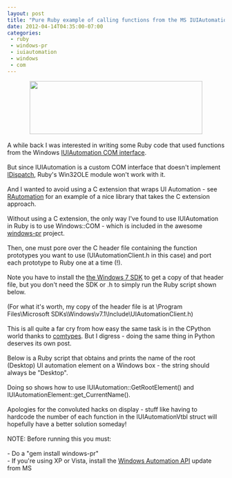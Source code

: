 ```yaml
---
layout: post
title: "Pure Ruby example of calling functions from the MS IUIAutomation COM interface"
date: 2012-04-14T04:35:00-07:00
categories:
 - ruby
 - windows-pr
 - iuiautomation
 - windows
 - com
---
```


<div class='post'>
<div class="separator" style="clear: both; text-align: center;"><a href="http://4.bp.blogspot.com/-rdW25qgHSN8/T4ljdW-fsaI/AAAAAAAAAGs/jzMQl28ee-Q/s1600/cmd.png" imageanchor="1" style="margin-left:1em; margin-right:1em"><img border="0" height="123" width="400" src="http://4.bp.blogspot.com/-rdW25qgHSN8/T4ljdW-fsaI/AAAAAAAAAGs/jzMQl28ee-Q/s400/cmd.png" /></a></div><br />A while back I was interested in writing some Ruby code that used functions from the Windows <a href="http://msdn.microsoft.com/en-us/library/windows/desktop/ee671406(v=vs.85).aspx">IUIAutomation COM interface</a>.<br /><br />But since IUIAutomation is a custom COM interface that doesn't implement <a href="http://en.wikipedia.org/wiki/IDispatch">IDispatch</a>, Ruby's Win32OLE module won't work with it.<br /><br />And I wanted to avoid using a C extension that wraps UI Automation - see <a href="https://github.com/jarmo/RAutomation">RAutomation</a> for an example of a nice library that takes the C extension approach.<br /><br />Without using a C extension, the only way I've found to use IUIAutomation in Ruby is to use Windows::COM - which is included in the awesome <a href="https://github.com/djberg96/windows-pr">windows-pr</a> project.<br /><br />Then, one must pore over the C header file containing the function prototypes you want to use (UIAutomationClient.h in this case) and port each prototype to Ruby one at a time (!).<br /><br />Note you have to install the <a href="http://www.microsoft.com/download/en/details.aspx?id=3138">the Windows 7 SDK</a> to get a copy of that header file, but you don't need the SDK or .h to simply run the Ruby script shown below.<br /><br />(For what it's worth, my copy of the header file is at \Program Files\Microsoft SDKs\Windows\v7.1\Include\UIAutomationClient.h)<br /><br />This is all quite a far cry from how easy the same task is in the CPython world thanks to <a href="http://starship.python.net/crew/theller/comtypes/">comtypes</a>.  But I digress - doing the same thing in Python deserves its own post.<br /><br />Below is a Ruby script that obtains and prints the name of the root (Desktop) UI automation element on a Windows box - the string should always be "Desktop".<br /><br />Doing so shows how to use IUIAutomation::GetRootElement() and IUIAutomationElement::get_CurrentName().<br /><br />Apologies for the convoluted hacks on display - stuff like having to hardcode the number of each function in the IUIAutomationVtbl struct will hopefully have a better solution someday!<br /><br />NOTE: Before running this you must:<br /><br />- Do a "gem install windows-pr"<br />- If you're using XP or Vista, install the <a href="http://support.microsoft.com/kb/971513">Windows Automation API</a> update from MS<br /><br /><script src="https://gist.github.com/2383726.js?file=print_root_element_name.rb"></script></div>
